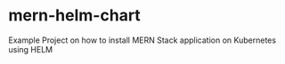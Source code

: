 # mern-helm-chart
Example Project on how to install MERN Stack application on Kubernetes using HELM
